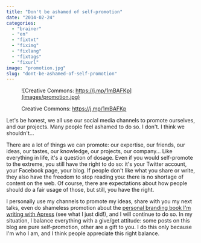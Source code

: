 ```yaml
---
title: "Don't be ashamed of self-promotion"
date: "2014-02-24"
categories: 
  - "brainer"
  - "en"
  - "fixtxt"
  - "fiximg"
  - "fixlang"
  - "fixtags"
  - "fixurl"
image: "promotion.jpg"
slug: "dont-be-ashamed-of-self-promotion"
---
```


<figure>

![Creative Commons: https://j.mp/1mBAFKp](images/promotion.jpg)

<figcaption>

Creative Commons: https://j.mp/1mBAFKp

</figcaption>

</figure>

Let's be honest, we all use our social media channels to promote ourselves, and our projects. Many people feel ashamed to do so. I don't. I think we shouldn't...

There are a lot of things we can promote: our expertise, our friends, our ideas, our tastes, our knowledge, our projects, our company... Like everything in life, it's a question of dosage. Even if you would self-promote to the extreme, you still have the right to do so: it's your Twitter account, your Facebook page, your blog. If people don't like what you share or write, they also have the freedom to stop reading you: there is no shortage of content on the web. Of course, there are expectations about how people should do a fair usage of those, but still, you have the right.

I personally use my channels to promote my ideas, share with you my next talks, even do shameless promotion about the [personal branding book I'm writing with Apress](https://book.fred.dev/ "Book on Personal Branding for developers") (see what I just did!), and I will continue to do so. In my situation, I balance everything with a give/get attitude: some posts on this blog are pure self-promotion, other are a gift to you. I do this only because I'm who I am, and I think people appreciate this right balance.
